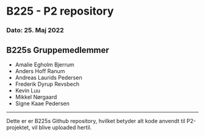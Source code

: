 # B225 - P2 repository

### Dato: 25. Maj 2022

## B225s Gruppemedlemmer
- Amalie Egholm Bjerrum
- Anders Hoff Ranum
- Andreas Laurids Pedersen
- Frederik Dyrup Revsbech
- Kevin Luu
- Mikkel Nørgaard
- Signe Kaae Pedersen

****

Dette er er B225s Github repository, hvilket betyder alt kode anvendt til P2-projektet, vil blive uploaded hertil.
